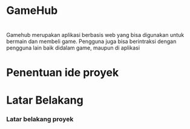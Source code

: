 # <h1>GameHub<h1>
Gamehub merupakan aplikasi berbasis web yang bisa digunakan untuk bermain dan membeli game. Pengguna juga bisa berintraksi dengan pengguna lain baik didalam game, maupun di aplikasi
# Penentuan ide proyek
# Latar Belakang
<h3> Latar belakang proyek</h3>
